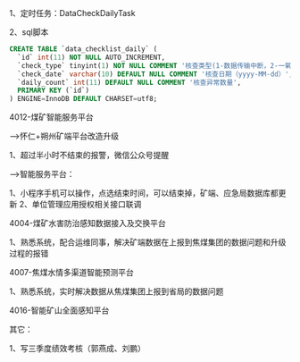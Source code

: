 
1、定时任务：DataCheckDailyTask

2、sql脚本

```sql
CREATE TABLE `data_checklist_daily` (
  `id` int(11) NOT NULL AUTO_INCREMENT,
  `check_type` tinyint(1) NOT NULL COMMENT '核查类型(1-数据传输中断，2-一氧化碳超限，3-瓦斯超限，4-带班空岗，5-信息不全，6-数据上传种类不全)',
  `check_date` varchar(10) DEFAULT NULL COMMENT '核查日期（yyyy-MM-dd）',
  `daily_count` int(11) DEFAULT NULL COMMENT '核查异常数量',
  PRIMARY KEY (`id`)
) ENGINE=InnoDB DEFAULT CHARSET=utf8;
```


4012-煤矿智能服务平台

-->怀仁+朔州矿端平台改造升级

1、超过半小时不结束的报警，微信公众号提醒

-->智能服务平台：

1、小程序手机可以操作，点选结束时间，可以结束掉，矿端、应急局数据库都更新
2、单位管理应用授权相关接口联调

4004-煤矿水害防治感知数据接入及交换平台

1、熟悉系统，配合运维同事，解决矿端数据在上报到焦煤集团的数据问题和升级过程的报错

4007-焦煤水情多渠道智能预测平台

1、熟悉系统，实时解决数据从焦煤集团上报到省局的数据问题

4016-智能矿山全面感知平台


其它：

1、写三季度绩效考核（郭燕成、刘鹏）


